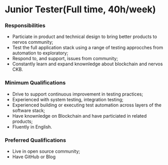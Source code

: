 # Junior Tester(Full time, 40h/week)

### Responsibilities

- Particiate in product and technical design to bring better products to nervos community;
- Test the full application stack using a range of testing approcches from automation to exploratory;
- Respond to, and support, issues from community;
- Constantly learn and expand knownledge about blockchain and nervos CKB.

### Minimum Qualifications

- Drive to support continuous improvement in testing practices;
- Experienced with system testing, integration testing;
- Experienced building or executing test automation across layers of the software stack;
- Have knownledge on Blockchain and have particiated in related products;
- Fluently in English.

### Preferred Qualifications

- Live in open source community;
- Have GitHub or Blog

